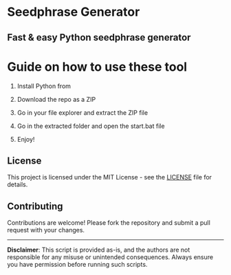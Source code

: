 # Seedphrase Generator             
              
## Fast & easy Python seedphrase generator                 
                     
# Guide on how to use these tool                    
                  
1. Install Python from                    
         
2. Download the repo as a ZIP              
            
3. Go in your file explorer and extract the ZIP file            
                   
4. Go in the extracted folder and open the start.bat file           
                   
5. Enjoy!               
                      
## License                      
             
This project is licensed under the MIT License - see the [LICENSE](LICENSE) file for details.                         
         
## Contributing          
             
Contributions are welcome! Please fork the repository and submit a pull request with your changes.               
              
---             
                   
**Disclaimer**: This script is provided as-is, and the authors are not responsible for any misuse or unintended consequences. Always ensure you have permission before running such scripts.                 